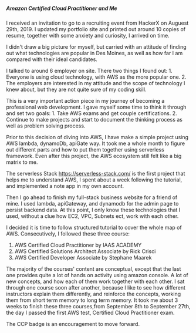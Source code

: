 ##### Amazon Certified Cloud Practitioner and Me

I received an invitation to go to a recruiting event from HackerX on Auguest 29th, 2019. I updated my portfolio site 
and  printed out around 10 copies of resume, together with some anxiety and curiosity, I 
arrived on time.

I didn't draw a big picture for myself, but carried with an attitude of finding out what technologies are popular in 
Des Moines, as well as how far I am compared with their ideal candidates. 

I talked to around 6 employer on site. There two things I found out: 1. Everyone is using cloud technology, with AWS
as the more popular one. 2. The employers are interested in my attitude and the scope of technology I knew about,
but they are not quite sure of my coding skill. 

This is a very important action piece in my journey of becoming a professional web development. I gave myself some time to think
it through and set two goals: 1. Take AWS exams and get couple certifications. 2. Continue to make projects and start 
to document the thinking process as well as problem solving process. 

Prior to this decision of diving into AWS, I have make a simple project using AWS lambda, dynamoDb, apiGate way. It took 
me a whole month to figure out different parts and how to put them together using serverless framework. Even after this project, 
the AWS ecosystem still felt like a big matrix to me. 
  
The serverless Stack https://serverless-stack.com/ is the first project that helps me to understand AWS, I spent about a week
following the tutorial, and implemented a note app in my own account.
  
Then I go ahead to finish my full-stack business website for a friend of mine. I used lambda, apiGateway, and dynamodb for the 
admin page to persist backend data. At this point, I only know these technologies that I used, without a clue how EC2,
VPC, Subnets ect, work with each other.
  
I decided it is time to follow structured tutorial to cover the whole map of AWS. Consecutively, I followed these three course:
  
  1. AWS Certified Cloud Practitioner by IAAS ACADEMY
  2. AWS Certified Solutions Architect Associate by Rick Crisci
  3. AWS Certified Developer Associate by Stephane Maarek
  
The majority of the courses' content are conceptual, except that the last one provides quite a lot of hands on activity 
using amazon console. A lot of new concepts, and how each of them work together with each other. I sat through one course soon
after another, because I like to see how different instructors explain them differently, and reinforce the concepts, working them from 
short term memory to long term memory. It took me about 3 weeks to finish these three courses,from September 8th to September 27th, 
the day I passed the first AWS test, Certified Cloud Practitioner exam. 

The CCP badge is an encouragement to move forward.
